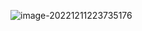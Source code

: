 ![image-20221211223735176](https://downloadflies.com/blog-img/image-20221211223735176.png?ynotemdtimestamp=1679304010671)